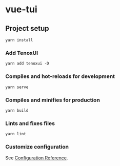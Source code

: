 # vue-tui

## Project setup

```
yarn install
```

### Add TenoxUI

```
yarn add tenoxui -D
```

### Compiles and hot-reloads for development

```
yarn serve
```

### Compiles and minifies for production

```
yarn build
```

### Lints and fixes files

```
yarn lint
```

### Customize configuration

See [Configuration Reference](https://cli.vuejs.org/config/).
